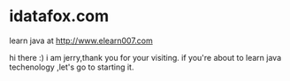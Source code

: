idatafox.com
=====

learn java at  http://www.elearn007.com



hi there :) i am jerry,thank you for your visiting. 
if you're about to learn java techenology ,let's go to starting it.
